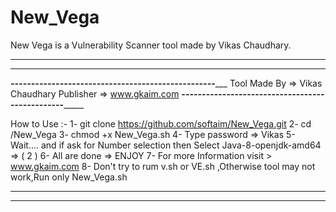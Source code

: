 # New_Vega
New Vega is a Vulnerability Scanner  tool made by Vikas Chaudhary.
 ***************************************************************************
****************************************************************************

_______________--------------------------------------------------__________________
                         Tool Made By =>  Vikas Chaudhary
                           Publisher => www.gkaim.com
______________------------------------------------------------___________________

How to Use :-
1- git clone https://github.com/softaim/New_Vega.git
2- cd /New_Vega
3- chmod +x New_Vega.sh
4-  Type password => Vikas
5- Wait.... and if ask for Number selection then Select Java-8-openjdk-amd64 => ( 2 )
6- All are done  => ENJOY 
7- For more Information visit  > www.gkaim.com
8- Don't try to rum v.sh or VE.sh ,Otherwise tool may not work,Run only New_Vega.sh 

*************************************************************************************
*************************************************************************************
